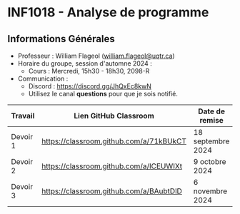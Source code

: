 # INF1018 - Analyse de programme

## Informations Générales

* Professeur : William Flageol (william.flageol@uqtr.ca)
* Horaire du groupe, session d'automne 2024 :
  * Cours : Mercredi, 15h30 - 18h30, 2098-R
* Communication :
  * Discord : https://discord.gg/JhQxEc8kwN
  * Utilisez le canal **questions** pour que je sois notifié.

| Travail  | Lien GitHub Classroom                   | Date de remise    |
|----------|-----------------------------------------|-------------------|
| Devoir 1 | https://classroom.github.com/a/71kBUkCT | 18 septembre 2024 |
| Devoir 2 | https://classroom.github.com/a/lCEUWIXt | 9 octobre 2024    |
| Devoir 3 | https://classroom.github.com/a/BAubtDlD | 6 novembre 2024   |
